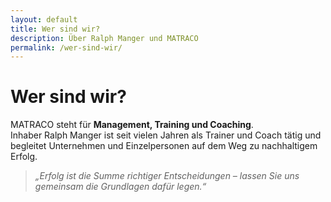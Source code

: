```yaml
---
layout: default
title: Wer sind wir?
description: Über Ralph Manger und MATRACO
permalink: /wer-sind-wir/
---
```


# Wer sind wir?

MATRACO steht für **Management, Training und Coaching**.  
Inhaber Ralph Manger ist seit vielen Jahren als Trainer und Coach tätig und begleitet Unternehmen und Einzelpersonen auf dem Weg zu nachhaltigem Erfolg.

> *„Erfolg ist die Summe richtiger Entscheidungen – lassen Sie uns gemeinsam die Grundlagen dafür legen.“*